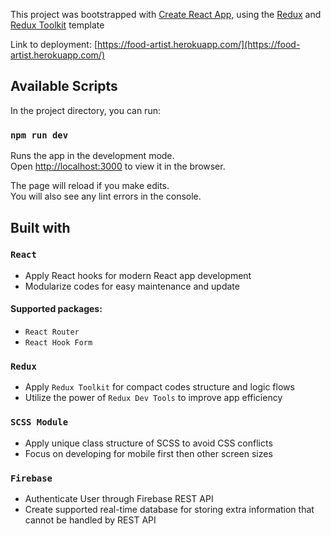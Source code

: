 This project was bootstrapped with [Create React App](https://github.com/facebook/create-react-app), using the [Redux]() and [Redux Toolkit]() template

Link to deployment: [https://food-artist.herokuapp.com/](https://food-artist.herokuapp.com/)

## Available Scripts

In the project directory, you can run:

### `npm run dev`

Runs the app in the development mode.<br />
Open [http://localhost:3000](http://localhost:3000) to view it in the browser.

The page will reload if you make edits.<br />
You will also see any lint errors in the console.

## Built with

### `React`
 - Apply React hooks for modern React app development 
 - Modularize codes for easy maintenance and update
 #### Supported packages:
   - `React Router`
   - `React Hook Form`
   
### `Redux`
 - Apply `Redux Toolkit` for compact codes structure and logic flows
 - Utilize the power of `Redux Dev Tools` to improve app efficiency
 
### `SCSS Module`
 - Apply unique class structure of SCSS to avoid CSS conflicts 
 - Focus on developing for mobile first then other screen sizes

### `Firebase`
 - Authenticate User through Firebase REST API 
 - Create supported real-time database for storing extra information that cannot be handled by REST API
